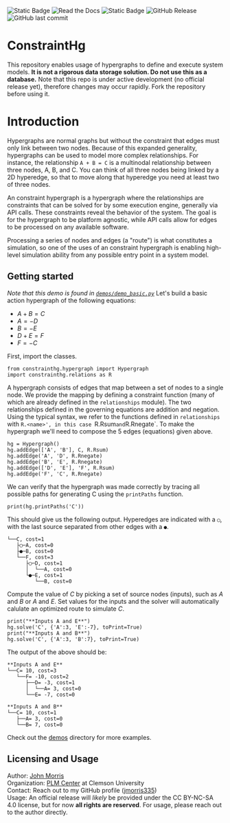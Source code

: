 ![Static Badge](https://img.shields.io/badge/homepage-blue?link=https%3A%2F%2Fgithub.com%2Fjmorris335%2FConstraintHg%2Fwiki)
 ![Read the Docs](https://img.shields.io/readthedocs/constrainthg?link=https%3A%2F%2Fconstrainthg.readthedocs.io%2Fen%2Flatest%2Findex.html) ![Static Badge](https://img.shields.io/badge/tests-passing-brightgreen) ![GitHub Release](https://img.shields.io/github/v/release/jmorris335/ConstraintHg?include_prereleases&display_name=tag) ![GitHub last commit](https://img.shields.io/github/last-commit/jmorris335/ConstraintHg)



# ConstraintHg
This repository enables usage of hypergraphs to define and execute system models. **It is not a rigorous data storage solution. Do not use this as a database.** Note that this repo is under active development (no official release yet), therefore changes may occur rapidly. Fork the repository before using it.

# Introduction
Hypergraphs are normal graphs but without the constraint that edges must only link between two nodes. Because of this expanded generality, hypergraphs can be used to model more complex relationships. For instance, the relationship `A + B = C` is a multinodal relationship between three nodes, A, B, and C. You can think of all three nodes being linked by a 2D hyperedge, so that to move along that hyperedge you need at least two of three nodes. 

An constraint hypergraph is a hypergraph where the relationships are constraints that can be solved for by some execution engine, generally via API calls. These constraints reveal the behavior of the system. The goal is for the hypergraph to be platform agnostic, while API calls allow for edges to be processed on any available software.

Processing a series of nodes and edges (a "route") is what constitutes a simulation, so one of the uses of an constraint hypergraph is enabling high-level simulation ability from any possible entry point in a system model.

## Getting started
*Note that this demo is found in [`demos/demo_basic.py`](https://github.com/jmorris335/ConstraintHg/blob/main/demos/demo_basic.py)*
Let's build a basic action hypergraph of the following equations:
- $A + B = C$
- $A = -D$
- $B = -E$
- $D + E = F$  
- $F = -C$

First, import the classes. 
```[python]
from constrainthg.hypergraph import Hypergraph
import constrainthg.relations as R
```

A hypergraph consists of edges that map between a set of nodes to a single node. We provide the mapping by defining a constraint function (many of which are already defined in the `relationships` module). The two relationships defined in the governing equations are addition and negation. Using the typical syntax, we refer to the functions defined in `relationships` with `R.<name>', in this case `R.Rsum` and `R.Rnegate`. To make the hypergraph we'll need to compose the 5 edges (equations) given above. 
```[python]
hg = Hypergraph()
hg.addEdge(['A', 'B'], C, R.Rsum)
hg.addEdge('A', 'D', R.Rnegate)
hg.addEdge('B', 'E', R.Rnegate)
hg.addEdge(['D', 'E'], 'F', R.Rsum)
hg.addEdge('F', 'C', R.Rnegate)
```

We can verify that the hypergraph was made correctly by tracing all possible paths for generating C using the `printPaths` function.
```[python]
print(hg.printPaths('C'))
```

This should give us the following output. Hyperedges are indicated with a `◯`, with the last source separated from other edges with a `●`.
```
└──C, cost=1
   ├◯─A, cost=0
   ├●─B, cost=0
   └──F, cost=3
      ├◯─D, cost=1
      │  └──A, cost=0
      └●─E, cost=1
         └──B, cost=0
```

Compute the value of $C$ by picking a set of source nodes (inputs), such as $A$ and $B$ or $A$ and $E$. Set values for the inputs and the solver will automatically calulate an optimized route to simulate $C$. 
```[python]
print("**Inputs A and E**")
hg.solve('C', {'A':3, 'E':-7}, toPrint=True)
print("**Inputs A and B**")
hg.solve('C', {'A':3, 'B':7}, toPrint=True)
```

The output of the above should be:
```
**Inputs A and E**
└──C= 10, cost=3
   └──F= -10, cost=2
      ├──D= -3, cost=1
      │  └──A= 3, cost=0
      └──E= -7, cost=0

**Inputs A and B**
└──C= 10, cost=1
   ├──A= 3, cost=0
   └──B= 7, cost=0
```

Check out the  [demos](https://github.com/jmorris335/ConstraintHg/tree/main/demos) directory for more examples.

## Licensing and Usage
Author: [John Morris](https://www.people.clemson.edu/jhmrrs/)  
Organization: [PLM Center](https://github.com/Clemson-PLMC) at Clemson University  
Contact: Reach out to my GitHub profile ([jmorris335](https://github.com/jmorris335))  
Usage: An official release will *likely* be provided under the CC BY-NC-SA 4.0 license, but for now **all rights are reserved**. For usage, please reach out to the author directly.